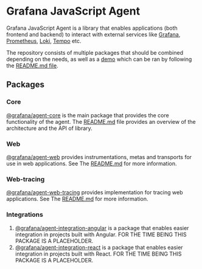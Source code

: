 # Grafana JavaScript Agent

Grafana JavaScript Agent is a library that enables applications (both frontend and backend) to interact with external
services like [Grafana](https://grafana.com/grafana/), [Prometheus](https://prometheus.io/),
[Loki](https://grafana.com/logs/), [Tempo](https://grafana.com/traces/) etc.

The repository consists of multiple packages that should be combined depending on the needs, as well as a [demo](https://github.com/grafana/grafana-javascript-agent/tree/main/demo)
which can be ran by following the [README.md file](https://github.com/grafana/grafana-javascript-agent/tree/main/demo/README.md).

## Packages

### Core

[@grafana/agent-core](https://github.com/grafana/grafana-javascript-agent/tree/main/packages/core) is the
main package that provides the core functionality of the agent. The [README.md](https://github.com/grafana/grafana-javascript-agent/tree/main/packages/core/README.md)
file provides an overview of the architecture and the API of library.

### Web

[@grafana/agent-web](https://github.com/grafana/grafana-javascript-agent/tree/main/packages/web) provides instrumentations, metas and transports for use in web applications. See The [README.md](https://github.com/grafana/grafana-javascript-agent/tree/main/packages/web/README.md) for more information.

### Web-tracing

[@grafana/agent-web-tracing](https://github.com/grafana/grafana-javascript-agent/tree/main/packages/web-tracing) provides implementation for tracing web applications. See The [README.md](https://github.com/grafana/grafana-javascript-agent/tree/main/packages/web-tracing/README.md) for more information.


### Integrations

1. [@grafana/agent-integration-angular](https://github.com/grafana/grafana-javascript-agent/tree/main/packages/integration-angular)
   is a package that enables easier integration in projects built with Angular. FOR THE TIME BEING
   THIS PACKAGE IS A PLACEHOLDER.
1. [@grafana/agent-integration-react](https://github.com/grafana/grafana-javascript-agent/tree/main/packages/transport-fetch)
   is a package that enables easier integration in projects built with React. FOR THE TIME BEING
   THIS PACKAGE IS A PLACEHOLDER.
